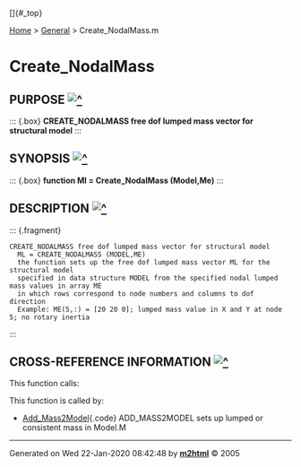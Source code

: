 []{#_top}

<div>

[Home](../FEDEASLab.html) \> [General](FEDEASLab.html) \>
Create\_NodalMass.m

</div>

Create\_NodalMass
=================

PURPOSE [![\^](../up.png)](#_top)
-------------------------------------------

::: {.box}
**CREATE\_NODALMASS free dof lumped mass vector for structural model**
:::

SYNOPSIS [![\^](../up.png)](#_top)
------------------------------------------------

::: {.box}
**function Ml = Create\_NodalMass (Model,Me)**
:::

DESCRIPTION [![\^](../up.png)](#_top)
------------------------------------------------------

::: {.fragment}
``` {.comment}
CREATE_NODALMASS free dof lumped mass vector for structural model
  ML = CREATE_NODALMASS (MODEL,ME)
  the function sets up the free dof lumped mass vector ML for the structural model
  specified in data structure MODEL from the specified nodal lumped mass values in array ME
  in which rows correspond to node numbers and columns to dof direction
  Example: ME(5,:) = [20 20 0]; lumped mass value in X and Y at node 5; no rotary inertia
```
:::

CROSS-REFERENCE INFORMATION [![\^](../up.png)](#_top)
----------------------------------------------------------------

This function calls:

This function is called by:

-   [Add\_Mass2Model](Add_Mass2Model.html "function Model = Add_Mass2Model (Model,Me,ElemData,option)"){.code}
    ADD\_MASS2MODEL sets up lumped or consistent mass in Model.M

------------------------------------------------------------------------

Generated on Wed 22-Jan-2020 08:42:48 by
**[m2html](http://www.artefact.tk/software/matlab/m2html/ "Matlab Documentation in HTML")**
© 2005
